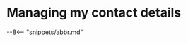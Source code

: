 <!-- SPDX-License-Identifier: CC-BY-4.0 -->
<!-- Copyright Contributors to the ODPi Egeria project. -->

# Managing my contact details



--8<-- "snippets/abbr.md"

